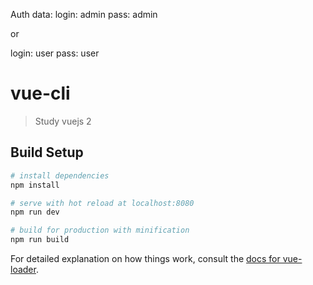 Auth data:
 login: admin
 pass: admin
 
 or
 
 login: user
 pass: user

# vue-cli

> Study vuejs 2

## Build Setup

``` bash
# install dependencies
npm install

# serve with hot reload at localhost:8080
npm run dev

# build for production with minification
npm run build
```

For detailed explanation on how things work, consult the [docs for vue-loader](http://vuejs.github.io/vue-loader).
